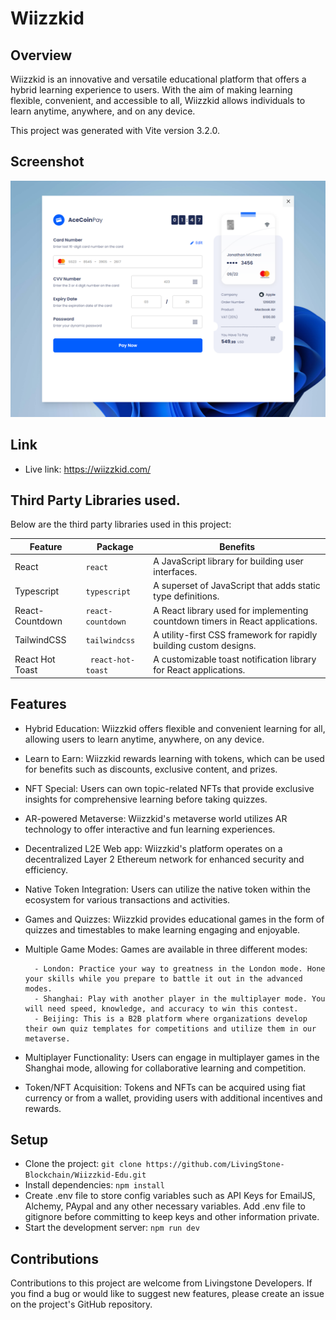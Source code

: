 # Wiizzkid

## Overview
Wiizzkid is an innovative and versatile educational platform that offers a hybrid learning experience to users. With the aim of making learning flexible, convenient, and accessible to all, Wiizzkid allows individuals to learn anytime, anywhere, and on any device.


This project was generated with Vite version 3.2.0.


## Screenshot
![Screenshot](https://github.com/Adedeji-Taiwo/Ace-Coin-Pay/blob/main/src/assets/screenshot.png)


## Link
- Live link: https://wiizzkid.com/


## Third Party Libraries used.

Below are the third party libraries used in this project:

| Feature  | Package | Benefits |
| ------------- | ------------- | ------------- |
| React  |  `react` | A JavaScript library for building user interfaces. |
| Typescript |  `typescript` | A superset of JavaScript that adds static type definitions. |
| React-Countdown | `react-countdown`  | A React library used for implementing countdown timers in React applications. |
| TailwindCSS | `tailwindcss`  | A utility-first CSS framework for rapidly building custom designs. |
| React Hot Toast | ` react-hot-toast`  | A customizable toast notification library for React applications.|



## Features
- Hybrid Education: Wiizzkid offers flexible and convenient learning for all, allowing users to learn anytime, anywhere, on any device.

- Learn to Earn: Wiizzkid rewards learning with tokens, which can be used for benefits such as discounts, exclusive content, and prizes.

- NFT Special: Users can own topic-related NFTs that provide exclusive insights for comprehensive learning before taking quizzes.

- AR-powered Metaverse: Wiizzkid's metaverse world utilizes AR technology to offer interactive and fun learning experiences.

- Decentralized L2E Web app: Wiizzkid's platform operates on a decentralized Layer 2 Ethereum network for enhanced security and efficiency.

- Native Token Integration: Users can utilize the native token within the ecosystem for various transactions and activities.

- Games and Quizzes: Wiizzkid provides educational games in the form of quizzes and timestables to make learning engaging and enjoyable.

- Multiple Game Modes: Games are available in three different modes:

        - London: Practice your way to greatness in the London mode. Hone your skills while you prepare to battle it out in the advanced modes.
        - Shanghai: Play with another player in the multiplayer mode. You will need speed, knowledge, and accuracy to win this contest.
        - Beijing: This is a B2B platform where organizations develop their own quiz templates for competitions and utilize them in our metaverse.

- Multiplayer Functionality: Users can engage in multiplayer games in the Shanghai mode, allowing for collaborative learning and competition.

- Token/NFT Acquisition: Tokens and NFTs can be acquired using fiat currency or from a wallet, providing users with additional incentives and rewards.
  



## Setup
- Clone the project: `git clone https://github.com/LivingStone-Blockchain/Wiizzkid-Edu.git`
- Install dependencies: `npm install`
- Create .env file to store config variables such as API Keys for EmailJS, Alchemy, PAypal and any other necessary variables. Add .env file to gitignore before committing to keep keys and other information private.
- Start the development server: `npm run dev`


## Contributions
Contributions to this project are welcome from Livingstone Developers. If you find a bug or would like to suggest new features, please create an issue on the project's GitHub repository.